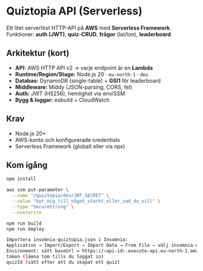 # Quiztopia API (Serverless)

Ett litet serverlöst HTTP-API på **AWS** med **Serverless Framework**.  
Funktioner: **auth (JWT)**, **quiz-CRUD**, **frågor** (lat/lon), **leaderboard**.

## Arkitektur (kort)
- **API:** AWS HTTP API v2 → varje endpoint är en **Lambda**
- **Runtime/Region/Stage:** Node.js 20 · `eu-north-1` · `dev`
- **Databas:** DynamoDB (single-table) + **GSI1** för leaderboard
- **Middleware:** Middy (JSON-parsing, CORS, fel)
- **Auth:** JWT (HS256), hemlighet via env/SSM
- **Bygg & loggar:** esbuild + CloudWatch

## Krav
- Node.js 20+
- AWS-konto och konfigurerade credentials
- Serverless Framework (globalt eller via npx)

## Kom igång
```bash
npm install

aws ssm put-parameter \
  --name "/quiztopia/dev/JWT_SECRET" \
  --value "byt_mig_till_något_starkt_eller_vad_du_vill" \
  --type "SecureString" \
  --overwrite

npm run build
npm run deploy

Importera insomnia-quiztopia.json i Insomnia:
Application → Import/Export → Import Data → From File → välj insomnia-quiztopia.json
Environment: sätt baseUrl = https://<api-id>.execute-api.eu-north-1.amazonaws.com
token (lämna tom tills du loggat in)
quizId (sätt efter att du skapat ett quiz)
